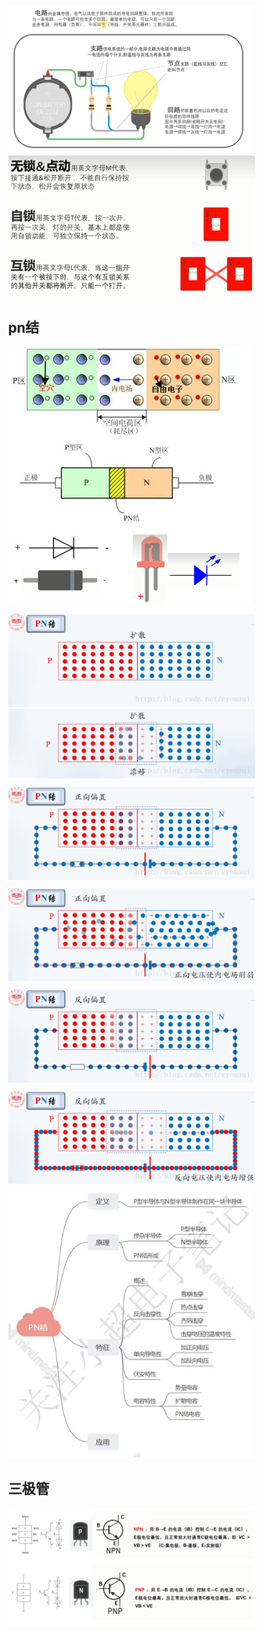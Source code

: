 ![](../photo/Pasted%20image%2020221115144224.png)
![](../photo/Pasted%20image%2020221115145355.png)

# pn结

![](../photo/Pasted%20image%2020221115181427.png)

![](../photo/pIYBAF1vEkiAGjOGAAF2x5MaLRc307.gif)
![](../photo/o4YBAF1vEfuAOQ_pAAD6EDK7398570.gif)

![](../photo/o4YBAF1vEgeAKqTpAAjTpqZ973U170.gif)

![](../photo/pIYBAF1vEmuAVa_pAAPLPUMjz5c607.gif)


![](../photo/pIYBAF1vEniAH53EAAj6vUWoEYc068.gif)

![](../photo/o4YBAF1vEi-APnsSAALnymt2NmI196.gif)


![](../photo/Pasted%20image%2020221115153916.png)
# 三极管
![](../photo/Pasted%20image%2020221115182458.png)
